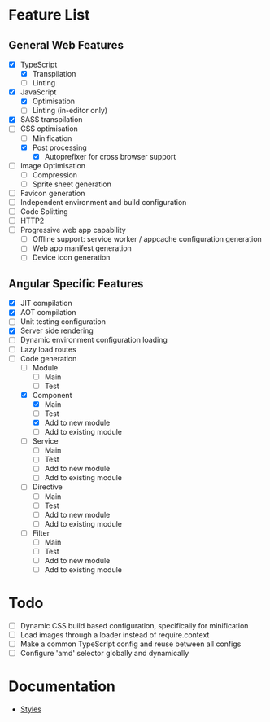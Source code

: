 # Feature List

## General Web Features

- [x] TypeScript
  - [x] Transpilation
  - [ ] Linting
- [x] JavaScript
  - [x] Optimisation
  - [ ] Linting (in-editor only)
- [x] SASS transpilation
- [ ] CSS optimisation
  - [ ] Minification
  - [x] Post processing
    - [x] Autoprefixer for cross browser support
- [ ] Image Optimisation
  - [ ] Compression
  - [ ] Sprite sheet generation
- [ ] Favicon generation
- [ ] Independent environment and build configuration
- [ ] Code Splitting
- [ ] HTTP2
- [ ] Progressive web app capability
  - [ ] Offline support: service worker / appcache configuration generation
  - [ ] Web app manifest generation
  - [ ] Device icon generation

## Angular Specific Features

- [x] JIT compilation
- [x] AOT compilation
- [ ] Unit testing configuration
- [x] Server side rendering
- [ ] Dynamic environment configuration loading
- [ ] Lazy load routes
- [ ] Code generation
  - [ ] Module
    - [ ] Main
    - [ ] Test
  - [x] Component
    - [x] Main
    - [ ] Test
    - [x] Add to new module
    - [ ] Add to existing module
  - [ ] Service
    - [ ] Main
    - [ ] Test
    - [ ] Add to new module
    - [ ] Add to existing module
  - [ ] Directive
    - [ ] Main
    - [ ] Test
    - [ ] Add to new module
    - [ ] Add to existing module
  - [ ] Filter
    - [ ] Main
    - [ ] Test
    - [ ] Add to new module
    - [ ] Add to existing module

# Todo

- [ ] Dynamic CSS build based configuration, specifically for minification
- [ ] Load images through a loader instead of require.context
- [ ] Make a common TypeScript config and reuse between all configs
- [ ] Configure 'amd' selector globally and dynamically

# Documentation

- [Styles](styles.md)
